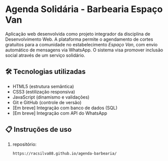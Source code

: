 # Agenda Solidária - Barbearia Espaço Van

Aplicação web desenvolvida como projeto integrador da disciplina de Desenvolvimento Web. A plataforma permite o agendamento de cortes gratuitos para a comunidade no estabelecimento *Espaço Van*, com envio automático de mensagens via WhatsApp. O sistema visa promover inclusão social através de um serviço solidário.

## 🛠 Tecnologias utilizadas
- HTML5 (estrutura semântica)
- CSS3 (estilização responsiva)
- JavaScript (dinamismo e validações)
- Git e GitHub (controle de versão)
- [Em breve] Integração com banco de dados (SQL)
- [Em breve] Integração com API do WhatsApp

## 📋 Instruções de uso
1. repositório:
   ```bash
   https://racsilva88.github.io/agenda-barbearia/
